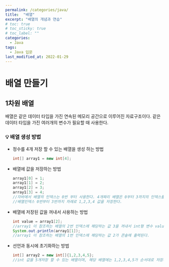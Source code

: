 ```yaml
---
permalink: /categories/java/
title:  "배열"
excerpt: "배열의 개념과 연습"
# toc: true
# toc_sticky: true
# toc_label: ""
categories:
  - Java
tags:
  - Java 입문
last_modified_at: 2022-01-29
---
```



# 배열 만들기

## 1차원 배열
배열은 같은 데이터 타입을 가진 연속된 메모리 공간으로 이루어진 자료구조이다.
같은 데이터 타입을 가진 여러개의 변수가 필요할 때 사용한다.

### 💡 배열 생성 방법
- 정수를 4개 저장 할 수 있는 배열을 생성 하는 방법
    ```java
    int[] array1 = new int[4];
    ```
- 배열에 값을 저장하는 방법
    ```java
    array1[0] = 1;
    array1[1] = 2;
    array1[2] = 3;
    array1[3] = 4;
    //자바에서 배열의 인덱스는 0번 부터 사용한다. 4개짜리 배열은 0부터 3까지의 인덱스를 가지게 된다.
    //배열인덱스 0번부터 3번까지 차례로 1,2,3,4 값을 저장한다. 
    ```
- 배열에 저장된 값을 꺼내서 사용하는 방법
    ```java
    int value = array1[2]; 
    //array1 이 참조하는 배열의 2번 인덱스에 해당하는 값 3을 꺼내서 int형 변수 value에 담는다. 
    System.out.println(array1[1]); 
    //array1 이 참조하는 배열의 1번 인덱스에 해당하는 값 2가 콘솔에 출력된다. 
    ```
- 선언과 동시에 초기화하는 방법
    ```java
    int[] array2 = new int[]{1,2,3,4,5};
    //int 값을 5개저장 할 수 있는 배열이며, 해당 배열에는 1,2,3,4,5가 순서대로 저장되게 된다.
    ```
